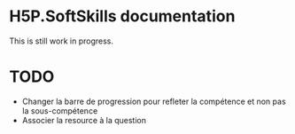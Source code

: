 # H5P.SoftSkills documentation

This is still work in progress.

# TODO

* Changer la barre de progression pour refleter la compétence et non pas la sous-compétence
* Associer la resource à la question
